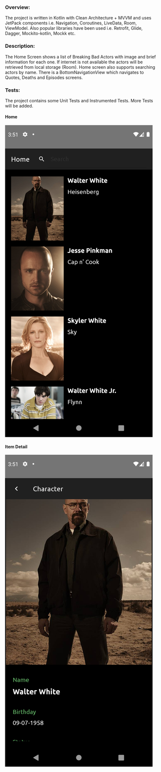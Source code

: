 ### Overview:

The project is written in Kotlin with Clean Architecture + MVVM and uses JetPack components 
i.e. Navigation, Coroutines, LiveData, Room, ViewModel. Also popular libraries have been used
i.e. Retrofit, Glide, Dagger, Mockito-kotlin, Mockk etc.

### Description:

The Home Screen shows a list of Breaking Bad Actors with image and brief information for each one. 
If internet is not available the actors will be retrieved from local storage (Room). Home screen 
also supports searching actors by name. There is a BottomNavigationView which navigates to Quotes, 
Deaths and Episodes screens.  

### Tests:

The project contains some Unit Tests and Instrumented Tests. 
More Tests will be added. 

#### Home
![Alt text](screenshots/home_1.png?raw=true "app screenshot")

#### Item Detail
![Alt text](screenshots/actor_detail_1.png?raw=true "app screenshot")